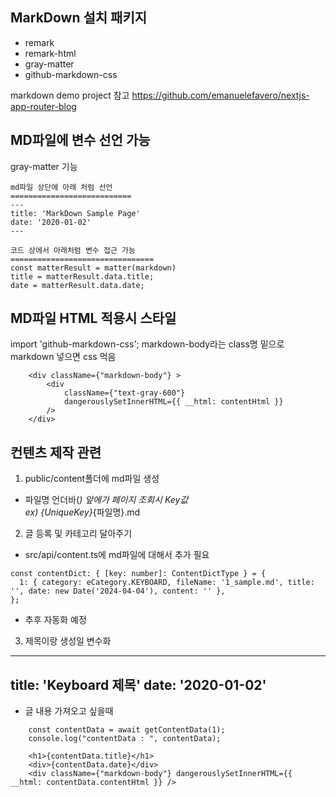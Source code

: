## MarkDown 설치 패키지

- remark
- remark-html
- gray-matter
- github-markdown-css

markdown demo project 참고
https://github.com/emanuelefavero/nextjs-app-router-blog

## MD파일에 변수 선언 가능

gray-matter 기능

```
md파일 상단에 아래 처럼 선언
===========================
---
title: 'MarkDown Sample Page'
date: '2020-01-02'
---
```

```
코드 상에서 아래처럼 변수 접근 가능
================================
const matterResult = matter(markdown)
title = matterResult.data.title;
date = matterResult.data.date;
```

## MD파일 HTML 적용시 스타일

import 'github-markdown-css';
markdown-body라는 class명 밑으로 markdown 넣으면 css 먹음

```
    <div className={"markdown-body"} >
        <div
            className={"text-gray-600"}
            dangerouslySetInnerHTML={{ __html: contentHtml }}
        />
    </div>
```


## 컨텐츠 제작 관련
1. public/content폴더에 md파일 생성
- 파일명 언더바(_) 앞에가 페이지 조회시 Key값  
ex) {UniqueKey}_{파일명}.md
2. 글 등록 및 카테고리 달아주기
- src/api/content.ts에 md파일에 대해서 추가 필요

```
const contentDict: { [key: number]: ContentDictType } = {
  1: { category: eCategory.KEYBOARD, fileName: '1_sample.md', title: '', date: new Date('2024-04-04'), content: '' },
};
``` 
- 추후 자동화 예정
3. 제목이랑 생성일 변수화
---
title: 'Keyboard 제목'
date: '2020-01-02'
---
- 글 내용 가져오고 싶을때
```
    const contentData = await getContentData(1);
    console.log("contentData : ", contentData);
```
```
    <h1>{contentData.title}</h1>
    <div>{contentData.date}</div>
    <div className={"markdown-body"} dangerouslySetInnerHTML={{ __html: contentData.contentHtml }} />
```